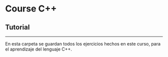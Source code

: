 # Course C++

## Tutorial
***
En esta carpeta se guardan todos los ejercicios hechos en este curso, para el aprendizaje del lenguaje C++.
